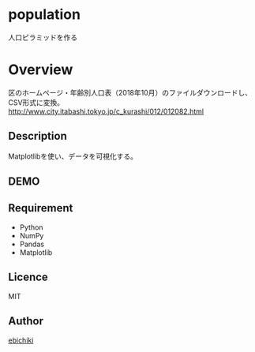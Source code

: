 # population

人口ピラミッドを作る

# Overview

区のホームページ・年齢別人口表（2018年10月）のファイルダウンロードし、CSV形式に変換。
http://www.city.itabashi.tokyo.jp/c_kurashi/012/012082.html

## Description
Matplotlibを使い、データを可視化する。

## DEMO

## Requirement
- Python
- NumPy
- Pandas
- Matplotlib

## Licence
MIT

## Author
[ebichiki](https://github.com/ebichiki)